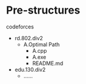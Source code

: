 # Pre-structures

codeforces

- rd.802.div2
    - A.Optimal Path
        - A.cpp
        - A.exe
        - README.md
- edu.130.div2
    - ……

